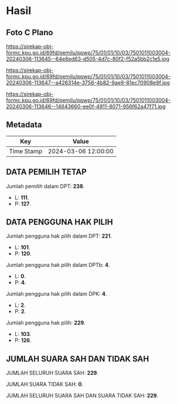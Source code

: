 # Hasil

## Foto C Plano

https://sirekap-obj-formc.kpu.go.id/69fd/pemilu/ppwp/75/01/01/10/03/7501011003004-20240306-113645--64e8ed63-d505-4d7c-80f2-f52a5bb2c1e5.jpg

https://sirekap-obj-formc.kpu.go.id/69fd/pemilu/ppwp/75/01/01/10/03/7501011003004-20240306-113647--a426314e-3756-4b82-9ae9-81ec70908e9f.jpg

https://sirekap-obj-formc.kpu.go.id/69fd/pemilu/ppwp/75/01/01/10/03/7501011003004-20240306-113646--14643660-ee0f-4911-8071-956f62a47f71.jpg


## Metadata

| Key        | Value               |
| ---------- | ------------------- |
| Time Stamp | 2024-03-06 12:00:00 |


## DATA PEMILIH TETAP

Jumlah pemilih dalam DPT: **238**.
 * L: **111**.
 * P: **127**.

## DATA PENGGUNA HAK PILIH

Jumlah pengguna hak pilih dalam DPT: **221**.
 * L: **101**.
 * P: **120**.

Jumlah pengguna hak pilih dalam DPTb: **4**.
 * L: **0**.
 * P: **4**.

Jumlah pengguna hak pilih dalam DPK: **4**.
 * L: **2**.
 * P: **2**.

Jumlah pengguna hak pilih: **229**.
 * L: **103**.
 * P: **126**.

## JUMLAH SUARA SAH DAN TIDAK SAH

JUMLAH SELURUH SUARA SAH: **229**.

JUMLAH SUARA TIDAK SAH: **0**.

JUMLAH SELURUH SUARA SAH DAN SUARA TIDAK SAH: **229**.


